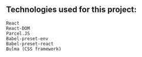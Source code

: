 ## Technologies used for this project:
    React
    React-DOM
    Parcel.JS
    Babel-preset-env
    Babel-preset-react
    Bulma (CSS framework) 